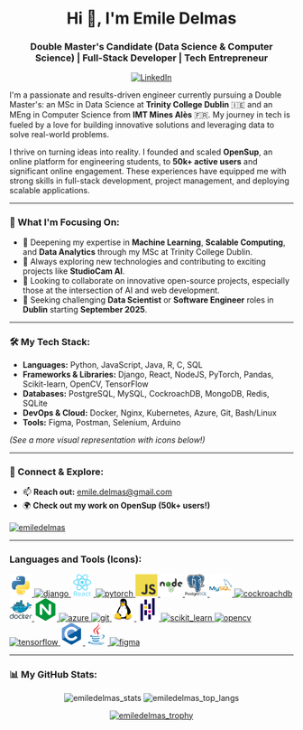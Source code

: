 <h1 align="center">Hi 👋, I'm Emile Delmas</h1>
<h3 align="center">Double Master's Candidate (Data Science & Computer Science) | Full-Stack Developer | Tech Entrepreneur</h3>

<p align="center">
  <a href="https://www.linkedin.com/in/emiledelmas/" target="_blank"><img src="https://img.shields.io/badge/LinkedIn-0077B5?style=for-the-badge&logo=linkedin&logoColor=white" alt="LinkedIn"/></a>
  <!-- Optional: Add a badge for your email if you want it to be more prominent, or keep it in text -->
  <!-- <a href="mailto:emile.delmas@gmail.com"><img src="https://img.shields.io/badge/Email-D14836?style=for-the-badge&logo=gmail&logoColor=white" alt="Email"/></a> -->
</p>

I'm a passionate and results-driven engineer currently pursuing a Double Master's: an MSc in Data Science at **Trinity College Dublin** 🇮🇪 and an MEng in Computer Science from **IMT Mines Alès** 🇫🇷. My journey in tech is fueled by a love for building innovative solutions and leveraging data to solve real-world problems.

I thrive on turning ideas into reality. I founded and scaled **OpenSup**, an online platform for engineering students, to **50k+ active users** and significant online engagement. These experiences have equipped me with strong skills in full-stack development, project management, and deploying scalable applications.

---

### 🚀 What I'm Focusing On:
- 🔭 Deepening my expertise in **Machine Learning**, **Scalable Computing**, and **Data Analytics** through my MSc at Trinity College Dublin.
- 🌱 Always exploring new technologies and contributing to exciting projects like **StudioCam AI**.
- 👯 Looking to collaborate on innovative open-source projects, especially those at the intersection of AI and web development.
- 💼 Seeking challenging **Data Scientist** or **Software Engineer** roles in **Dublin** starting **September 2025**.

---

### 🛠️ My Tech Stack:
*   **Languages:** Python, JavaScript, Java, R, C, SQL
*   **Frameworks & Libraries:** Django, React, NodeJS, PyTorch, Pandas, Scikit-learn, OpenCV, TensorFlow
*   **Databases:** PostgreSQL, MySQL, CockroachDB, MongoDB, Redis, SQLite
*   **DevOps & Cloud:** Docker, Nginx, Kubernetes, Azure, Git, Bash/Linux
*   **Tools:** Figma, Postman, Selenium, Arduino

*(See a more visual representation with icons below!)*

---

### 🔗 Connect & Explore:
- 📫 **Reach out:** emile.delmas@gmail.com
- 🌍 **Check out my work on OpenSup (50k+ users!)**

<!-- This is where your existing LinkedIn icon can go, or use the badge above -->
<p align="left"> <!-- Or align="center" -->
  <a href="https://linkedin.com/in/emiledelmas" target="blank"><img align="center" src="https://raw.githubusercontent.com/rahuldkjain/github-profile-readme-generator/master/src/images/icons/Social/linked-in-alt.svg" alt="emiledelmas" height="30" width="40" /></a>
</p>

---

<h3 align="left">Languages and Tools (Icons):</h3>
<p align="left"> 
  <!-- PYTHON, DJANGO, REACT, PYTORCH, JS, NODEJS - CORE STACK FIRST -->
  <a href="https://www.python.org" target="_blank" rel="noreferrer"> <img src="https://raw.githubusercontent.com/devicons/devicon/master/icons/python/python-original.svg" alt="python" width="40" height="40"/> </a> 
  <a href="https://www.djangoproject.com/" target="_blank" rel="noreferrer"> <img src="https://cdn.worldvectorlogo.com/logos/django.svg" alt="django" width="40" height="40"/> </a> 
  <a href="https://reactjs.org/" target="_blank" rel="noreferrer"> <img src="https://raw.githubusercontent.com/devicons/devicon/master/icons/react/react-original-wordmark.svg" alt="react" width="40" height="40"/> </a> 
  <a href="https://pytorch.org/" target="_blank" rel="noreferrer"> <img src="https://www.vectorlogo.zone/logos/pytorch/pytorch-icon.svg" alt="pytorch" width="40" height="40"/> </a> 
  <a href="https://developer.mozilla.org/en-US/docs/Web/JavaScript" target="_blank" rel="noreferrer"> <img src="https://raw.githubusercontent.com/devicons/devicon/master/icons/javascript/javascript-original.svg" alt="javascript" width="40" height="40"/> </a> 
  <a href="https://nodejs.org" target="_blank" rel="noreferrer"> <img src="https://raw.githubusercontent.com/devicons/devicon/master/icons/nodejs/nodejs-original-wordmark.svg" alt="nodejs" width="40" height="40"/> </a> 
  <!-- DATABASES -->
  <a href="https://www.postgresql.org" target="_blank" rel="noreferrer"> <img src="https://raw.githubusercontent.com/devicons/devicon/master/icons/postgresql/postgresql-original-wordmark.svg" alt="postgresql" width="40" height="40"/> </a> 
  <a href="https://www.mysql.com/" target="_blank" rel="noreferrer"> <img src="https://raw.githubusercontent.com/devicons/devicon/master/icons/mysql/mysql-original-wordmark.svg" alt="mysql" width="40" height="40"/> </a> 
  <a href="https://www.cockroachlabs.com/product/cockroachdb/" target="_blank" rel="noreferrer"> <img src="https://cdn.worldvectorlogo.com/logos/cockroachdb.svg" alt="cockroachdb" width="40" height="40"/> </a> 
  <!-- DEVOPS & CLOUD -->
  <a href="https://www.docker.com/" target="_blank" rel="noreferrer"> <img src="https://raw.githubusercontent.com/devicons/devicon/master/icons/docker/docker-original-wordmark.svg" alt="docker" width="40" height="40"/> </a> 
  <a href="https://www.nginx.com" target="_blank" rel="noreferrer"> <img src="https://raw.githubusercontent.com/devicons/devicon/master/icons/nginx/nginx-original.svg" alt="nginx" width="40" height="40"/> </a> 
  <a href="https://azure.microsoft.com/en-in/" target="_blank" rel="noreferrer"> <img src="https://www.vectorlogo.zone/logos/microsoft_azure/microsoft_azure-icon.svg" alt="azure" width="40" height="40"/> </a> 
  <a href="https://git-scm.com/" target="_blank" rel="noreferrer"> <img src="https://www.vectorlogo.zone/logos/git-scm/git-scm-icon.svg" alt="git" width="40" height="40"/> </a> 
  <a href="https://www.linux.org/" target="_blank" rel="noreferrer"> <img src="https://raw.githubusercontent.com/devicons/devicon/master/icons/linux/linux-original.svg" alt="linux" width="40" height="40"/> </a> 
  <!-- OTHER ML/DATA LIBRARIES -->
  <a href="https://pandas.pydata.org/" target="_blank" rel="noreferrer"> <img src="https://raw.githubusercontent.com/devicons/devicon/2ae2a900d2f041da66e950e4d48052658d850630/icons/pandas/pandas-original.svg" alt="pandas" width="40" height="40"/> </a> 
  <a href="https://scikit-learn.org/" target="_blank" rel="noreferrer"> <img src="https://upload.wikimedia.org/wikipedia/commons/0/05/Scikit_learn_logo_small.svg" alt="scikit_learn" width="40" height="40"/> </a> 
  <a href="https://opencv.org/" target="_blank" rel="noreferrer"> <img src="https://www.vectorlogo.zone/logos/opencv/opencv-icon.svg" alt="opencv" width="40" height="40"/> </a> 
  <a href="https://www.tensorflow.org" target="_blank" rel="noreferrer"> <img src="https://www.vectorlogo.zone/logos/tensorflow/tensorflow-icon.svg" alt="tensorflow" width="40" height="40"/> </a> 
  <!-- OTHER LANGUAGES & TOOLS (select the most relevant ones you use often) -->
  <a href="https://www.cprogramming.com/" target="_blank" rel="noreferrer"> <img src="https://raw.githubusercontent.com/devicons/devicon/master/icons/c/c-original.svg" alt="c" width="40" height="40"/> </a> 
  <a href="https://www.java.com" target="_blank" rel="noreferrer"> <img src="https://raw.githubusercontent.com/devicons/devicon/master/icons/java/java-original.svg" alt="java" width="40" height="40"/> </a> 
  <a href="https://www.figma.com/" target="_blank" rel="noreferrer"> <img src="https://www.vectorlogo.zone/logos/figma/figma-icon.svg" alt="figma" width="40" height="40"/> </a> 
  <!-- Add others if important: CSS, HTML, Kubernetes, MongoDB, Postman, Redis, Selenium, SQLite, Arduino, Bash, Photoshop -->
</p>

---

### 📊 My GitHub Stats:
<p align="center"> <!-- Or align="left" -->
  <img src="https://github-readme-stats.vercel.app/api?username=emiledelmas&show_icons=true&locale=en&theme=radical" alt="emiledelmas_stats" /> 
  <img src="https://github-readme-stats.vercel.app/api/top-langs/?username=emiledelmas&layout=compact&locale=en&theme=radical" alt="emiledelmas_top_langs" />
</p>

<p align="center"> <!-- Or align="left" -->
  <a href="https://github.com/ryo-ma/github-profile-trophy"><img src="https://github-profile-trophy.vercel.app/?username=emiledelmas&theme=radical" alt="emiledelmas_trophy" /></a> 
</p>

<!-- Optional: Visitor Badge
<p align="center">
  <img src="https://komarev.com/ghpvc/?username=emiledelmas&label=Profile%20views&color=0e75b6&style=flat" alt="profile views" />
</p>
-->
